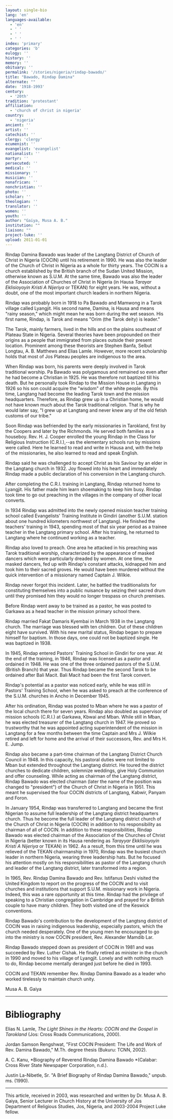 ```yaml
---
layout: single-bio
lang: 'en'
languages-available:
  - 'en'
  - ' '
  - ' '
  - ' '
index: 'primary'
categories: 'b'
eulogy: ''
history: ''
memory: ''
obituary: ''
permalink: '/stories/nigeria/rindap-bawado/'
title: "Bawado, Rindap Damina"
alternate: ""
date: '1918-1993'
century:
  - '20th'
tradition: 'protestant'
affiliation:
  - 'church of christ in nigeria'
country:
  - 'nigeria'
ancient: ''
artist: ''
catechist: ''
clergy: 'clergy'
ecumenist: ''
evangelist: 'evangelist'
nationalist: ''
martyr: ''
persecuted: ''
medical: ''
missionary: ''
musician: ''
nonafrican: ''
nonchristian: ''
photo: ''
scholar: ''
theologian: ''
translator: ''
women: ''
youth: ''
author: "Gaiya, Musa A. B."
institution: ""
liaison: ""
project-luke: ''
upload: 2011-01-01
---
```




Rindap Damina Bawado was leader of the Langtang District of Church of Christ in Nigeria (COCIN) until his retirement in 1990.  He was also the leader of the Church of Christ in Nigeria as a whole for thirty years.  The COCIN is a church established by the British branch of the Sudan United Mission, otherwise known as S.U.M. At the same time,  Bawado was also the leader of the Association of Churches of Christ in Nigeria (in Hausa *Tarayar Eklisioyoyin Kristi A Nijeriya* or TEKAN) for eight years. He was, without a doubt, one of the most important church leaders in northern Nigeria.

Rindap was probably born in 1918 to Pa Bawado and Mamwong in a Tarok village called Lyangjit. His second name, Damina, is Hausa and means "rainy season," which might mean he was born during the wet season. His first name, Rindap, is Tarok and means "Orim (the Tarok deity) is leader."

The Tarok, mainly farmers, lived in the hills and on the plains southeast of Plateau State in Nigeria. Several theories have been propounded on their origins as a people that immigrated from  places outside their present location. Prominent among these theorists are Stephen Banfa, Selbut Longtau, A. B. Matthews and Elias Lamle. However, more recent scholarship holds that most of Jos Plateau peoples are indigenous to the area.

When Rindap was born, his parents were deeply involved in Tarok traditional worship. Pa Bawado was polygamous and remained so even after he had become a Christian in 1925. He was therefore not baptized till his death. But he personally took Rindap to the Mission House in Langtang in 1926 so his son could acquire the "wisdom" of the white people. By this time, Langtang had become the leading Tarok town and the mission headquarters. Therefore, as Rindap grew up in a Christian home, he would not have known much about the Tarok traditional religion. That is why he would later say, "I grew up at Langtang and never knew any of the old fetish customs of our tribe."

Soon Rindap was befriended by the early missionaries in Tarokland, first by the Coopers and later by the Richmonds.  He served both families as a houseboy. Rev. H. J. Cooper enrolled the young Rindap in the Class for Religious Instruction (C.R.I.),--as the elementary schools run by missions were called. Here he learned to read and write in Hausa and, with the help of the missionaries, he also learned to read and speak English.

Rindap said he was challenged to accept Christ as his Saviour by an elder in the Langtang church in 1932. Joy flowed into his heart and immediately Rindap made a public declaration of his conversion in the Langtang church.

After completing the C.R.I. training in Langtang, Rindap returned home to Lyangjit. His father made him learn shoemaking to keep him busy.  Rindap took time to go out preaching in the villages in the company of other local converts.

In 1934 Rindap was admitted into the newly opened mission teacher training school called Evangelists' Training Institute in Gindiri (another S.U.M. station about one hundred kilometers northwest of Langtang). He finished the teachers' training in 1943, spending most of that six year period as a trainee teacher in the Langtang primary school. After his training, he returned to Langtang where he continued working as a teacher.

Rindap also loved to preach. One area he attacked in his preaching was Tarok traditional worship, characterized by the appearance of masked dancers which were particularly dreaded by women. At one time, the masked dancers, fed up with Rindap's constant attacks, kidnapped him and took him to their sacred groves. He would have been murdered without the quick intervention of a missionary named Captain J. Wilkie.

Rindap never forgot this incident.  Later, he battled the traditionalists for constituting themselves into a public nuisance by seizing their sacred drum until they promised him they would no longer trespass on church premises.

Before Rindap went away to be trained as a pastor, he was posted to Garkawa as a head teacher in the mission primary school there.

Rindap married Fakat Damaris Kyembai in March 1938 in the Langtang church. The marriage was blessed with ten children.  Out of these children eight have survived. With his new marital status, Rindap began to prepare himself for baptism. In those days, one could not be baptized single. He was baptized in 1938.

In 1945, Rindap entered Pastors' Training School in Gindiri for one year. At the end of the training, in 1946, Rindap was licensed as a pastor and ordained in 1948. He was one of the three ordained pastors of the S.U.M. (British Branch) that year. Thus Rindap became the second Tarok to be ordained after Bali Macit.  Bali Macit had been the first Tarok convert.

Rindap's potential as a pastor was noticed early, while he was still in Pastors' Training School, when he was asked to preach at the conference of the S.U.M. churches in Ancho in December 1945.

After his ordination, Rindap was posted to Mban where he was a pastor of the local church there for seven years. Rindap also doubled as supervisor of mission schools (C.R.I.) at Garkawa, Kbwai and Mban. While still in Mban, he was elected treasurer of the Langtang church in 1947. He proved so trustworthy that he was appointed acting superintendent of the mission in Langtang for a few months between the time Captain and Mrs J. Wilkie retired and left for home and the arrival of their successors, Rev. and Mrs H. E. Jump.

Rindap also became a part-time chairman of the Langtang District Church Council in 1948. In this capacity, his pastoral duties were not limited to Mban but extended throughout the Langtang district.  He toured the district churches to dedicate children, solemnize weddings, give Holy Communion and offer counseling. While acting as chairman of the Langtang district, Rindap Bawado was elected chairman (later the name of the position was changed to "president") of the Church of Christ in Nigeria in 1951.  This meant he supervised the four COCIN districts of Langtang, Kabwir, Panyam and Foron.

In January 1954, Rindap was transferred to Langtang and became the first Nigerian to assume full leadership of the Langtang district headquarters church. Thus he become the full leader of the Langtang district church of the Church of Christ in Nigeria (COCIN) in addition to his responsibility as chairman of all of COCIN. In addition to these responsibilities, Rindap Bawado was elected chairman of the Association of the Churches of Christ in Nigeria (better known in its Hausa rendering as *Tarayyar Ekklisioyoyin Kristi A Nijeriya* or TEKAN) in 1962. As a result, from this time until he was relieved of the TEKAN chairmanship in 1970, Rindap was the busiest church leader in northern Nigeria, wearing three leadership hats. But he focused his attention mostly on his responsibilities as pastor of the Langtang church and leader of the Langtang district, later transformed into a region.

In 1965, Rev. Rindap Damina Bawado and Rev. Istifanus Deshi visited the United Kingdom to report on the progress of the COCIN and to visit churches and institutions that support S.U.M. missionary work in Nigeria. Indeed, this was a rare opportunity at this time. Rindap had the privilege of speaking to a Christian congregation in Cambridge and prayed for a British couple to have many children. They both visited one of the Keswick conventions.

Rindap Bawado's contribution to the development of the Langtsng district of COCIN was in raising indigenous leadership, especially pastors, which the church needed desperately. One of the young men he encouraged to go into the ministry is now COCIN president, Rev. Alexander Mamdib Lar.

Rindap Bawado stepped down as president of COCIN in 1981 and was succeeded by Rev. Luther Cishak.  He finally retired as minister in the church in 1990 and moved to his village of Lyangjit. Lonely and with nothing much to do, Rindap become mentally deranged just before he died in 1993.

COCIN and TEKAN remember Rev. Rindap Damina Bawado as a leader who worked tirelessly to maintain church unity.

Musa A. B. Gaiya

---

# Bibliography

Elias N. Lamle, *The Light Shines in the Hearts: COCIN and the Gospel in Tarokland* (Jos: Cross Roads Communications, 2000).

Jordan Samson Rengshwat, "First COCIN President: The Life and Work of Rev. Damina Bawado," M.Th. degree thesis (Bukuru: TCNN, 2002).

A. C. Kanu, *Biography of Reverend Rindap Damina Bawado *(Calabar: Cross River State Newspaper Corporation, n.d.).

Justin La-Nibetle, Sr. "A Brief Biography of Rindap Damina Bawado," unpub. ms. (1990).

---

This article, received in 2003, was researched and written by Dr. Musa A. B. Gaiya, Senior Lecturer in Church History at the University of Jos Department of Religious Studies, Jos, Nigeria, and 2003-2004 Project Luke fellow.
